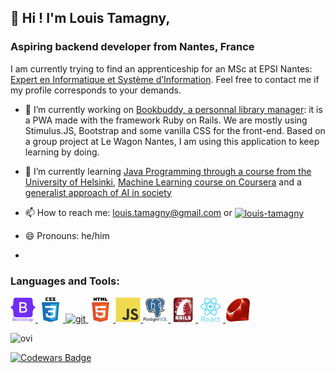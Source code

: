 ## 👋 Hi ! I'm Louis Tamagny,
### Aspiring backend developer from Nantes, France

I am currently trying to find an apprenticeship for an MSc at EPSI Nantes: [Expert en Informatique et Système d’Information](https://www.epsi.fr/programmes/ingenierie-informatique/).
Feel free to contact me if my profile corresponds to your demands.

- 🔭 I’m currently working on [Bookbuddy, a personnal library manager](https://www.bookbuddy.ink/): it is a PWA made with the framework Ruby on Rails. We are mostly using Stimulus.JS, Bootstrap and some vanilla CSS for the front-end. Based on a group project at Le Wagon Nantes, I am using this application to keep learning by doing. 
- 🌱 I’m currently learning [Java Programming through a course from the University of Helsinki](https://java-programming.mooc.fi/), [Machine Learning course on Coursera](https://www.coursera.org/learn/machine-learning) and a [generalist approach of AI in society](https://courses.mooc.fi/org/uh-cs/courses/ai-in-society)

- 📫 How to reach me: louis.tamagny@gmail.com or <a href="https://linkedin.com/in/louis-tamagny" target="blank"><img align="center" src="https://raw.githubusercontent.com/rahuldkjain/github-profile-readme-generator/master/src/images/icons/Social/linked-in-alt.svg" alt="louis-tamagny" height="30" width="40" /></a>
- 😄 Pronouns: he/him

- 
<h3 align="left">Languages and Tools:</h3>
<p align="left"> <a href="https://getbootstrap.com" target="_blank" rel="noreferrer"> <img src="https://raw.githubusercontent.com/devicons/devicon/master/icons/bootstrap/bootstrap-plain-wordmark.svg" alt="bootstrap" width="40" height="40"/> </a> <a href="https://www.w3schools.com/css/" target="_blank" rel="noreferrer"> <img src="https://raw.githubusercontent.com/devicons/devicon/master/icons/css3/css3-original-wordmark.svg" alt="css3" width="40" height="40"/> </a> <a href="https://git-scm.com/" target="_blank" rel="noreferrer"> <img src="https://www.vectorlogo.zone/logos/git-scm/git-scm-icon.svg" alt="git" width="40" height="40"/> </a> <a href="https://www.w3.org/html/" target="_blank" rel="noreferrer"> <img src="https://raw.githubusercontent.com/devicons/devicon/master/icons/html5/html5-original-wordmark.svg" alt="html5" width="40" height="40"/> </a> <a href="https://developer.mozilla.org/en-US/docs/Web/JavaScript" target="_blank" rel="noreferrer"> <img src="https://raw.githubusercontent.com/devicons/devicon/master/icons/javascript/javascript-original.svg" alt="javascript" width="40" height="40"/> </a> <a href="https://www.postgresql.org" target="_blank" rel="noreferrer"> <img src="https://raw.githubusercontent.com/devicons/devicon/master/icons/postgresql/postgresql-original-wordmark.svg" alt="postgresql" width="40" height="40"/> </a> <a href="https://rubyonrails.org" target="_blank" rel="noreferrer"> <img src="https://raw.githubusercontent.com/devicons/devicon/master/icons/rails/rails-original-wordmark.svg" alt="rails" width="40" height="40"/> </a> <a href="https://reactjs.org/" target="_blank" rel="noreferrer"> <img src="https://raw.githubusercontent.com/devicons/devicon/master/icons/react/react-original-wordmark.svg" alt="react" width="40" height="40"/> </a> <a href="https://www.ruby-lang.org/en/" target="_blank" rel="noreferrer"> <img src="https://raw.githubusercontent.com/devicons/devicon/master/icons/ruby/ruby-original.svg" alt="ruby" width="40" height="40"/> </a> </p>
<img src="https://github-readme-stats.vercel.app/api/top-langs?username=louis-tamagny&show_icons=true&locale=en&layout=compact&theme=chartreuse-dark" alt="ovi" /> 


[![Codewars Badge](https://www.codewars.com/users/louis-tamagny/badges/large)](https://www.codewars.com/users/louis-tamagny)


